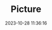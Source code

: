 ---
weight: 1
images:
- /images/edited/252.jpeg
title: Picture
date: 2023-10-28 11:36:16
tags: [luminarneo,work,ilce7m3,car]
---